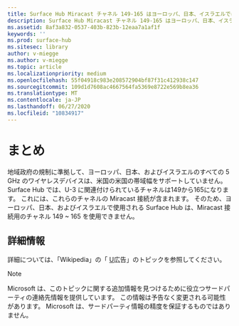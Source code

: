 ```yaml
---
title: Surface Hub Miracast チャネル 149-165 はヨーロッパ、日本、イスラエルではサポートされていません
description: Surface Hub Miracast チャネル 149-165 はヨーロッパ、日本、イスラエルではサポートされていません
ms.assetid: 8af3a832-0537-403b-823b-12eaa7a1af1f
keywords: ''
ms.prod: surface-hub
ms.sitesec: library
author: v-miegge
ms.author: v-miegge
ms.topic: article
ms.localizationpriority: medium
ms.openlocfilehash: 55f04918c983e208572904bf87f31c412938c147
ms.sourcegitcommit: 109d1d7608ac4667564fa5369e8722e569b8ea36
ms.translationtype: MT
ms.contentlocale: ja-JP
ms.lasthandoff: 06/27/2020
ms.locfileid: "10834917"
---
```

# まとめ

地域政府の規制に準拠して、ヨーロッパ、日本、およびイスラエルのすべての 5 GHz のワイヤレスデバイスは、米国の米国の帯域幅をサポートしていません。 Surface Hub では、U-3 に関連付けられているチャネルは149から165になります。 これには、これらのチャネルの Miracast 接続が含まれます。 そのため、ヨーロッパ、日本、およびイスラエルで使用される Surface Hub は、Miracast 接続用のチャネル 149 ~ 165 を使用できません。

## 詳細情報

詳細については、「Wikipedia」の「 [U](https://en.wikipedia.org/wiki/U-NII)広告」のトピックを参照してください。

> [!NOTE]
> Microsoft は、このトピックに関する追加情報を見つけるために役立つサードパーティの連絡先情報を提供しています。 この情報は予告なく変更される可能性があります。 Microsoft は、サードパーティ情報の精度を保証するものではありません。 